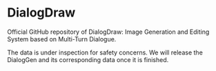 # DialogDraw
Official GitHub repository of DialogDraw: Image Generation and Editing System based on Multi-Turn Dialogue.

The data is under inspection for safety concerns. We will release the DialogGen and its corresponding data once it is finished.
